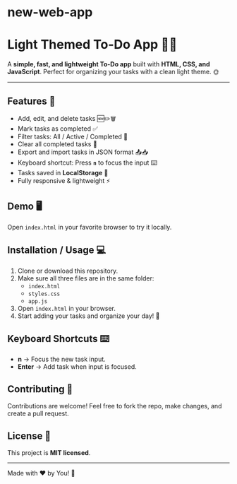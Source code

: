 # new-web-app
# Light Themed To-Do App 📝✨

A **simple, fast, and lightweight To-Do app** built with **HTML, CSS, and JavaScript**. Perfect for organizing your tasks with a clean light theme. 🌞

---

## Features 🚀
- Add, edit, and delete tasks 🆕✏️🗑️
- Mark tasks as completed ✅
- Filter tasks: All / Active / Completed 🔄
- Clear all completed tasks 🧹
- Export and import tasks in JSON format 📤📥
- Keyboard shortcut: Press **`n`** to focus the input ⌨️
- Tasks saved in **LocalStorage** 💾
- Fully responsive & lightweight ⚡

## Demo 🖥️
Open `index.html` in your favorite browser to try it locally.

## Installation / Usage 💻
1. Clone or download this repository.
2. Make sure all three files are in the same folder:
   - `index.html`
   - `styles.css`
   - `app.js`
3. Open `index.html` in your browser.
4. Start adding your tasks and organize your day! 🎯

## Keyboard Shortcuts ⌨️
- **n** → Focus the new task input.
- **Enter** → Add task when input is focused.

## Contributing 🤝
Contributions are welcome! Feel free to fork the repo, make changes, and create a pull request.

## License 📄
This project is **MIT licensed**. 

---
Made with ❤️ by You! 🌟
